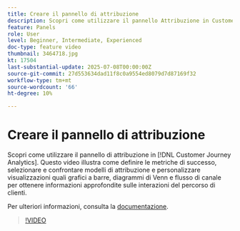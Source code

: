 ```yaml
---
title: Creare il pannello di attribuzione
description: Scopri come utilizzare il pannello Attribuzione in Customer Journey Analytics.
feature: Panels
role: User
level: Beginner, Intermediate, Experienced
doc-type: feature video
thumbnail: 3464718.jpg
kt: 17504
last-substantial-update: 2025-07-08T00:00:00Z
source-git-commit: 27d553634dad11f8c0a9554ed8079d7d87169f32
workflow-type: tm+mt
source-wordcount: '66'
ht-degree: 10%

---
```


# Creare il pannello di attribuzione

Scopri come utilizzare il pannello di attribuzione in [!DNL Customer Journey Analytics]. Questo video illustra come definire le metriche di successo, selezionare e confrontare modelli di attribuzione e personalizzare visualizzazioni quali grafici a barre, diagrammi di Venn e flusso di canale per ottenere informazioni approfondite sulle interazioni del percorso di clienti.

Per ulteriori informazioni, consulta la [documentazione](https://experienceleague.adobe.com/it/docs/analytics-platform/using/cja-workspace/panels/attribution).

>[!VIDEO](https://video.tv.adobe.com/v/3464730/?learn=on&captions=ita)